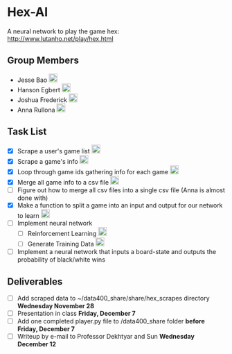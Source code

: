 # Hex-AI
A neural network to play the game hex: http://www.lutanho.net/play/hex.html

## Group Members

- Jesse Bao <img width="20" height="20" alt="jesse" src="https://avatars3.githubusercontent.com/u/15055948">
- Hanson Egbert <img width="20" height="20" alt="hanson" src="https://avatars3.githubusercontent.com/u/24231626?s=400&v=4">
- Joshua Frederick <img width="20" height="20" alt="josh" src="https://avatars2.githubusercontent.com/u/26757800?s=400&v=4">
- Anna Rullona <img width="20" height="20" alt="anna" src="https://avatars2.githubusercontent.com/u/25042420?s=400&v=4">

## Task List

- [X] Scrape a user's game list <img width="20" height="20" alt="hanson" src="https://avatars3.githubusercontent.com/u/24231626?s=400&v=4">
- [X] Scrape a game's info <img width="20" height="20" alt="hanson" src="https://avatars3.githubusercontent.com/u/24231626?s=400&v=4">
- [X] Loop through game ids gathering info for each game <img width="20" height="20" alt="anna" src="https://avatars2.githubusercontent.com/u/25042420?s=400&v=4">
- [X] Merge all game info to a csv file <img width="20" height="20" alt="anna" src="https://avatars2.githubusercontent.com/u/25042420?s=400&v=4">
- [ ] Figure out how to merge all csv files into a single csv file (Anna is almost done with)
- [X] Make a function to split a game into an input and output for our network to learn <img width="20" height="20" alt="hanson" src="https://avatars3.githubusercontent.com/u/24231626?s=400&v=4">
- [ ] Implement neural network
  - [ ] Reinforcement Learning <img width="20" height="20" alt="josh" src="https://avatars2.githubusercontent.com/u/26757800?s=400&v=4">
  - [ ] Generate Training Data <img width="20" height="20" alt="josh" src="https://avatars2.githubusercontent.com/u/26757800?s=400&v=4">
- [ ] Implement a neural network that inputs a board-state and outputs the probability of black/white wins

## Deliverables

- [ ] Add scraped data to ~/data400_share/share/hex_scrapes directory **Wednesday November 28**
- [ ] Presentation in class **Friday, December 7**
- [ ] Add one completed player.py file to /data400_share folder **before Friday, December 7**
- [ ] Writeup by e-mail to Professor Dekhtyar and Sun **Wednesday December 12**
